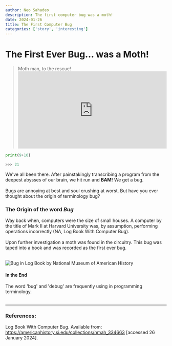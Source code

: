 ```yaml
---
author: Neo Sahadeo
description: The first computer bug was a moth!
date: 2024-01-26
title: The First Computer Bug
categories: ['story', 'interesting']
---
```


# The First Ever Bug... was a Moth!
>Moth man, to the rescue!<iframe height="241" style="width: 100%;" src="https://www.youtube.com/embed/E1enifeM9cU" title="Mothman - Cyanide &amp; Happiness Shorts #shorts" frameborder="0" allow="accelerometer; clipboard-write; encrypted-media; gyroscope; picture-in-picture; web-share" allowfullscreen></iframe>


```python
print(9+10)

>>> 21 
```
We've all been there. After painstakingly transcribing a program from the deepest abysses of our brain, we hit run and <span style="font-weight: bold">BAM!</span> We get a bug.
<br/>
<br/>
Bugs are annoying at best and soul crushing at worst. But have you ever thought about the origin of terminology bug?

### The Origin of the word *Bug* 
Way back when, computers were the size of small houses. A computer by the title of Mark II at Harvard University was, by assumption, performing operations incorrectly (NA, Log Book With Computer Bug).
 <br>
<br>
Upon further investigation a moth was found in the circuitry. This bug was taped into a book and was recorded as the first ever bug.
<br><br>

<img src="https://ids.si.edu/ids/deliveryService?id=NMAH-NMAH2000-03035&max=600" title="Bug in Log Book by National Museum of American History">
<br>

#### In the End
The word 'bug' and 'debug' are frequently using in programming terminology.

######


---
### References:
Log Book With Computer Bug. Available from: <a href="https://americanhistory.si.edu/collections/nmah_334663">https://americanhistory.si.edu/collections/nmah_334663</a> [accessed 26 January 2024].
